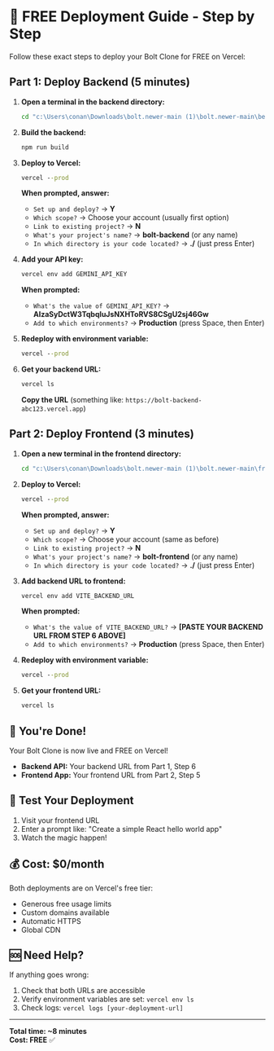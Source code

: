 # 🚀 FREE Deployment Guide - Step by Step

Follow these exact steps to deploy your Bolt Clone for FREE on Vercel:

## Part 1: Deploy Backend (5 minutes)

1. **Open a terminal in the backend directory:**
   ```cmd
   cd "c:\Users\conan\Downloads\bolt.newer-main (1)\bolt.newer-main\be"
   ```

2. **Build the backend:**
   ```cmd
   npm run build
   ```

3. **Deploy to Vercel:**
   ```cmd
   vercel --prod
   ```
   
   **When prompted, answer:**
   - `Set up and deploy?` → **Y**
   - `Which scope?` → Choose your account (usually first option)
   - `Link to existing project?` → **N**
   - `What's your project's name?` → **bolt-backend** (or any name)
   - `In which directory is your code located?` → **./** (just press Enter)

4. **Add your API key:**
   ```cmd
   vercel env add GEMINI_API_KEY
   ```
   
   **When prompted:**
   - `What's the value of GEMINI_API_KEY?` → **AIzaSyDctW3TqbqIuJsNXHToRVS8CSgU2sj46Gw**
   - `Add to which environments?` → **Production** (press Space, then Enter)

5. **Redeploy with environment variable:**
   ```cmd
   vercel --prod
   ```

6. **Get your backend URL:**
   ```cmd
   vercel ls
   ```
   
   **Copy the URL** (something like: `https://bolt-backend-abc123.vercel.app`)

## Part 2: Deploy Frontend (3 minutes)

1. **Open a new terminal in the frontend directory:**
   ```cmd
   cd "c:\Users\conan\Downloads\bolt.newer-main (1)\bolt.newer-main\frontend"
   ```

2. **Deploy to Vercel:**
   ```cmd
   vercel --prod
   ```
   
   **When prompted, answer:**
   - `Set up and deploy?` → **Y**
   - `Which scope?` → Choose your account (same as before)
   - `Link to existing project?` → **N**
   - `What's your project's name?` → **bolt-frontend** (or any name)
   - `In which directory is your code located?` → **./** (just press Enter)

3. **Add backend URL to frontend:**
   ```cmd
   vercel env add VITE_BACKEND_URL
   ```
   
   **When prompted:**
   - `What's the value of VITE_BACKEND_URL?` → **[PASTE YOUR BACKEND URL FROM STEP 6 ABOVE]**
   - `Add to which environments?` → **Production** (press Space, then Enter)

4. **Redeploy with environment variable:**
   ```cmd
   vercel --prod
   ```

5. **Get your frontend URL:**
   ```cmd
   vercel ls
   ```

## 🎉 You're Done!

Your Bolt Clone is now live and FREE on Vercel!

- **Backend API:** Your backend URL from Part 1, Step 6
- **Frontend App:** Your frontend URL from Part 2, Step 5

## 🧪 Test Your Deployment

1. Visit your frontend URL
2. Enter a prompt like: "Create a simple React hello world app"
3. Watch the magic happen!

## 💰 Cost: $0/month

Both deployments are on Vercel's free tier:
- Generous free usage limits
- Custom domains available
- Automatic HTTPS
- Global CDN

## 🆘 Need Help?

If anything goes wrong:
1. Check that both URLs are accessible
2. Verify environment variables are set: `vercel env ls`
3. Check logs: `vercel logs [your-deployment-url]`

---

**Total time: ~8 minutes**  
**Cost: FREE** ✅
